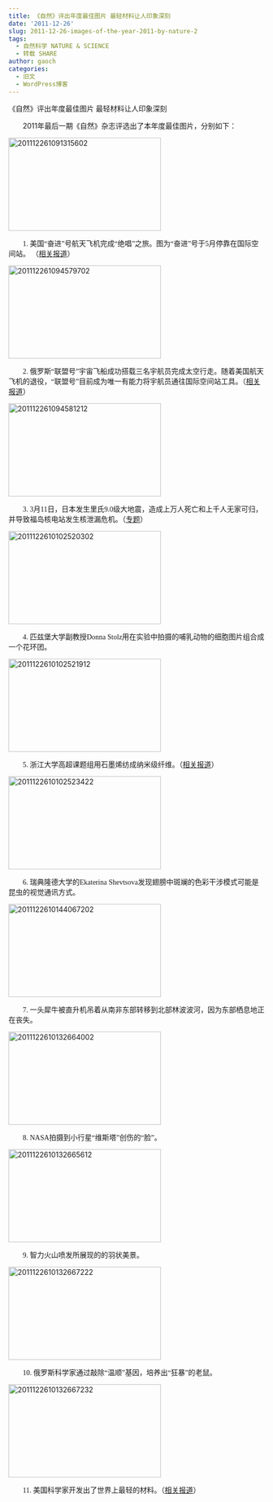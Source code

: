 ```yaml
---
title: 《自然》评出年度最佳图片 最轻材料让人印象深刻
date: '2011-12-26'
slug: 2011-12-26-images-of-the-year-2011-by-nature-2
tags:
  - 自然科学 NATURE & SCIENCE
  - 转载 SHARE
author: gaoch
categories:
  - 旧文
  - WordPress博客
---
```



《自然》评出年度最佳图片 最轻材料让人印象深刻

<div style="text-indent: 2em;">

2011年最后一期《自然》杂志评选出了本年度最佳图片，分别如下：

</div>

[<img src="https://cloudfs-spring.oss-cn-qingdao.aliyuncs.com/bio_spring_uploads/2011/12/201112261091315602-300x183.jpg" class="attachment-medium" width="300" height="183" alt="201112261091315602" />](https://cloudfs-spring.oss-cn-qingdao.aliyuncs.com/bio_spring_uploads/2011/12/201112261091315602.jpg)

<div style="text-indent: 2em;">

<span style="font-family: 楷体_GB2312;">1.
美国“奋进”号航天飞机完成“绝唱”之旅。图为“奋进”号于5月停靠在国际空间站。
（</span>[<span
style="font-family: 楷体_GB2312;">相关报道</span>](http://news.sciencenet.cn/htmlnews/2011/6/247914.shtm)<span
style="font-family: 楷体_GB2312;">）</span>

<div>

</div>

</div>

<div>

[<img src="https://cloudfs-spring.oss-cn-qingdao.aliyuncs.com/bio_spring_uploads/2011/12/201112261094579702-300x183.jpg" class="attachment-medium" width="300" height="183" alt="201112261094579702" />](https://cloudfs-spring.oss-cn-qingdao.aliyuncs.com/bio_spring_uploads/2011/12/201112261094579702.jpg)

<div>

</div>

</div>

<div style="text-indent: 2em;">

<span style="font-family: 楷体_GB2312;">2.
俄罗斯“联盟号”宇宙飞船成功搭载三名宇航员完成太空行走。随着美国航天飞机的退役，“联盟号”目前成为唯一有能力将宇航员通往国际空间站工具。（</span>[<span
style="font-family: 楷体_GB2312;">相关报道</span>](http://news.sciencenet.cn/htmlnews/2010/10/238546.shtm)<span
style="font-family: 楷体_GB2312;">）</span>

<div>

</div>

</div>

<div>

[<img src="https://cloudfs-spring.oss-cn-qingdao.aliyuncs.com/bio_spring_uploads/2011/12/201112261094581212-300x183.jpg" class="attachment-medium" width="300" height="183" alt="201112261094581212" />](https://cloudfs-spring.oss-cn-qingdao.aliyuncs.com/bio_spring_uploads/2011/12/201112261094581212.jpg)

<div>

</div>

</div>

<div style="text-indent: 2em;">

<span style="font-family: 楷体_GB2312;">3.
3月11日，日本发生里氏9.0级大地震，造成上万人死亡和上千人无家可归，并导致福岛核电站发生核泄漏危机。（</span>[<span
style="font-family: 楷体_GB2312;">专题</span>](http://news.sciencenet.cn/news/sub2.aspx?id=532)<span
style="font-family: 楷体_GB2312;">）</span>

<div>

</div>

</div>

<div>

[<img src="https://cloudfs-spring.oss-cn-qingdao.aliyuncs.com/bio_spring_uploads/2011/12/2011122610102520302-300x183.jpg" class="attachment-medium" width="300" height="183" alt="2011122610102520302" />](https://cloudfs-spring.oss-cn-qingdao.aliyuncs.com/bio_spring_uploads/2011/12/2011122610102520302.jpg)

<div>

<span style="font-family: 楷体_GB2312;"> </span>

</div>

</div>

<div style="text-indent: 2em;">

<span style="font-family: 楷体_GB2312;">4. 匹兹堡大学副教授Donna
Stolz用在实验中拍摄的哺乳动物的细胞图片组合成一个花环团。</span>

</div>

[<img src="https://cloudfs-spring.oss-cn-qingdao.aliyuncs.com/bio_spring_uploads/2011/12/2011122610102521912-300x183.jpg" class="attachment-medium" width="300" height="183" alt="2011122610102521912" />](https://cloudfs-spring.oss-cn-qingdao.aliyuncs.com/bio_spring_uploads/2011/12/2011122610102521912.jpg)

<div style="text-indent: 2em;">

<span style="font-family: 楷体_GB2312;">5.
浙江大学高超课题组用石墨烯纺成纳米级纤维。（</span>[<span
style="font-family: 楷体_GB2312;">相关报道</span>](http://news.sciencenet.cn/htmlpaper/201112141545650021143.shtm)<span
style="font-family: 楷体_GB2312;">）</span>

<div>

</div>

</div>

<div>

[<img src="https://cloudfs-spring.oss-cn-qingdao.aliyuncs.com/bio_spring_uploads/2011/12/2011122610102523422-300x183.jpg" class="attachment-medium" width="300" height="183" alt="2011122610102523422" />](https://cloudfs-spring.oss-cn-qingdao.aliyuncs.com/bio_spring_uploads/2011/12/2011122610102523422.jpg)

<div>

<span style="font-family: 楷体_GB2312;"> </span>

</div>

</div>

<div style="text-indent: 2em;">

<span style="font-family: 楷体_GB2312;">6. 瑞典隆德大学的Ekaterina
Shevtsova发现翅膀中斑斓的色彩干涉模式可能是昆虫的视觉通讯方式。</span>

<div>

</div>

</div>

<div>

[<img src="https://cloudfs-spring.oss-cn-qingdao.aliyuncs.com/bio_spring_uploads/2011/12/2011122610144067202-300x183.jpg" class="attachment-medium" width="300" height="183" alt="2011122610144067202" />](https://cloudfs-spring.oss-cn-qingdao.aliyuncs.com/bio_spring_uploads/2011/12/2011122610144067202.jpg)

<div>

</div>

</div>

<div style="text-indent: 2em;">

<span style="font-family: 楷体_GB2312;">7.
一头犀牛被直升机吊着从南非东部转移到北部林波波河，因为东部栖息地正在丧失。
</span>

<div>

</div>

</div>

<div>

[<img src="https://cloudfs-spring.oss-cn-qingdao.aliyuncs.com/bio_spring_uploads/2011/12/2011122610132664002-300x183.jpg" class="attachment-medium" width="300" height="183" alt="2011122610132664002" />](https://cloudfs-spring.oss-cn-qingdao.aliyuncs.com/bio_spring_uploads/2011/12/2011122610132664002.jpg)

<div>

<span style="font-family: 楷体_GB2312;"> </span>

</div>

</div>

<div style="text-indent: 2em;">

<span style="font-family: 楷体_GB2312;">8.
NASA拍摄到小行星“维斯塔”创伤的“脸”。</span>

</div>

[<img src="https://cloudfs-spring.oss-cn-qingdao.aliyuncs.com/bio_spring_uploads/2011/12/2011122610132665612-300x183.jpg" class="attachment-medium" width="300" height="183" alt="2011122610132665612" />](https://cloudfs-spring.oss-cn-qingdao.aliyuncs.com/bio_spring_uploads/2011/12/2011122610132665612.jpg)

<div style="text-indent: 2em;">

<span style="font-family: 楷体_GB2312;">9.
智力火山喷发所展现的的羽状美景。</span>

</div>

[<img src="https://cloudfs-spring.oss-cn-qingdao.aliyuncs.com/bio_spring_uploads/2011/12/2011122610132667222-300x183.jpg" class="attachment-medium" width="300" height="183" alt="2011122610132667222" />](https://cloudfs-spring.oss-cn-qingdao.aliyuncs.com/bio_spring_uploads/2011/12/2011122610132667222.jpg)

<div style="text-indent: 2em;">

<span style="font-family: 楷体_GB2312;">10.
俄罗斯科学家通过敲除“温顺”基因，培养出“狂暴”的老鼠。</span>

</div>

[<img src="https://cloudfs-spring.oss-cn-qingdao.aliyuncs.com/bio_spring_uploads/2011/12/2011122610132667232-300x183.jpg" class="attachment-medium" width="300" height="183" alt="2011122610132667232" />](https://cloudfs-spring.oss-cn-qingdao.aliyuncs.com/bio_spring_uploads/2011/12/2011122610132667232.jpg)

<div style="text-indent: 2em;">

<span style="font-family: 楷体_GB2312;">11.
美国科学家开发出了世界上最轻的材料。（</span>[<span
style="font-family: 楷体_GB2312;">相关报道</span>](http://news.sciencenet.cn/htmlpaper/201111219383096920641.shtm)<span
style="font-family: 楷体_GB2312;">）</span>

</div>
